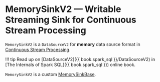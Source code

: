 # MemorySinkV2 &mdash; Writable Streaming Sink for Continuous Stream Processing

`MemorySinkV2` is a `DataSourceV2` for **memory** data source format in [Continuous Stream Processing](../../continuous-execution/index.md).

!!! tip
    Read up on [DataSourceV2]({{ book.spark_sql }}/DataSourceV2) in [The Internals of Spark SQL]({{ book.spark_sql }}) online book.

`MemorySinkV2` is a custom [MemorySinkBase](MemorySinkBase.md).
